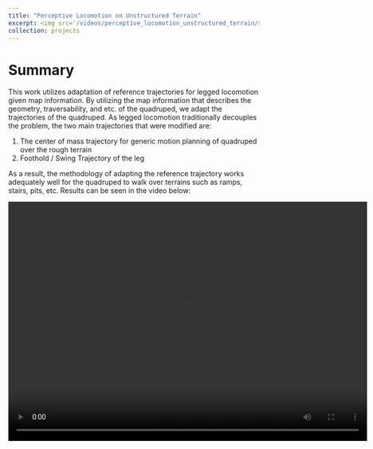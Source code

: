 ```yaml
---
title: "Perceptive Locomotion on Unstructured Terrain"
excerpt: <img src='/videos/perceptive_locomotion_unstructured_terrain/stairs_10cm_default_ee_pos_cost.gif' />
collection: projects
---
```

# Summary
This work utilizes adaptation of reference trajectories for legged locomotion given map information. 
By utilizing the map information that describes the geometry, traversability, and etc. of the quadruped, we adapt the trajectories of the quadruped. 
As legged locomotion traditionally decouples the problem, the two main trajectories that were modified are:
1. The center of mass trajectory for generic motion planning of quadruped over the rough terrain
2. Foothold / Swing Trajectory of the leg

As a result, the methodology of adapting the reference trajectory works adequately well for the quadruped to walk over terrains such as ramps, stairs, pits, etc. Results can be seen in the video below:

<video width="720" height="480" controls="controls">
    <source src="/videos/perceptive_locomotion_unstructured_terrain/stairs_10cm_default_ee_pos_cost.mp4" type="video/mp4">
</video>
